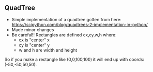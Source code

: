 ## QuadTree 

- Simple implementation of a quadtree gotten from here: https://scipython.com/blog/quadtrees-2-implementation-in-python/
- Made minor changes
- Be careful!! Rectangles are defined cx,cy,w,h where:
  - cx is "center" x
  - cy is "center" y
  - w and h are width and height

So if you make a rectangle like (0,0,100,100) it will end up with coords:
(-50,-50,50,50).